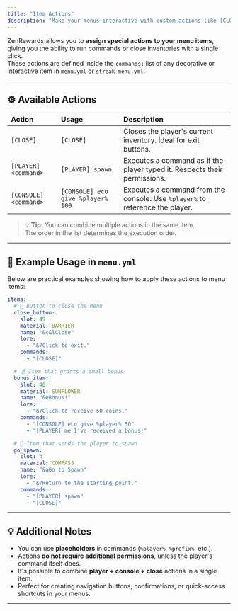 ```yaml
---
title: "Item Actions"
description: "Make your menus interactive with custom actions like [CLOSE], [PLAYER], and [CONSOLE]."
---
```


ZenRewards allows you to **assign special actions to your menu items**, giving you the ability to run commands or close inventories with a single click.  
These actions are defined inside the `commands:` list of any decorative or interactive item in `menu.yml` or `streak-menu.yml`.

---

## ⚙️ Available Actions

| Action | Usage | Description |
| :--- | :--- | :--- |
| `[CLOSE]` | `[CLOSE]` | Closes the player's current inventory. Ideal for exit buttons. |
| `[PLAYER] <command>` | `[PLAYER] spawn` | Executes a command as if the player typed it. Respects their permissions. |
| `[CONSOLE] <command>` | `[CONSOLE] eco give %player% 100` | Executes a command from the console. Use `%player%` to reference the player. |

> 💡 **Tip:** You can combine multiple actions in the same item.  
> The order in the list determines the execution order.

---

## 🧩 Example Usage in `menu.yml`

Below are practical examples showing how to apply these actions to menu items:

```yaml
items:
  # 🔴 Button to close the menu
  close_button:
    slot: 49
    material: BARRIER
    name: "&c&lClose"
    lore:
      - "&7Click to exit."
    commands:
      - "[CLOSE]"

  # 💰 Item that grants a small bonus
  bonus_item:
    slot: 40
    material: SUNFLOWER
    name: "&eBonus!"
    lore:
      - "&7Click to receive 50 coins."
    commands:
      - "[CONSOLE] eco give %player% 50"
      - "[PLAYER] me I've received a bonus!"

  # 🧭 Item that sends the player to spawn
  go_spawn:
    slot: 4
    material: COMPASS
    name: "&aGo to Spawn"
    lore:
      - "&7Return to the starting point."
    commands:
      - "[PLAYER] spawn"
      - "[CLOSE]"
````

---

## 💡 Additional Notes

* You can use **placeholders** in commands (`%player%`, `%prefix%`, etc.).
* Actions **do not require additional permissions**, unless the player's command itself does.
* It's possible to combine **player + console + close** actions in a single item.
* Perfect for creating navigation buttons, confirmations, or quick-access shortcuts in your menus.

---